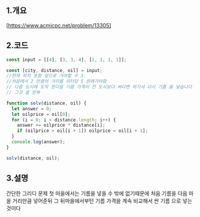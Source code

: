 ## 1.개요

[https://www.acmicpc.net/problem/13305]

## 2.코드

```js
const input = [[4], [3, 3, 4], [1, 1, 1, 1]];

const [city, distance, oil] = input;
//현재 위치 포함 앞으로 가야할 수 3
//처음에서 2 만큼의 거리를 리터당 5 원에가야함
// 다음 도시에 도착 한다음 기름 가격이 전 도시보다 싸다면 여기서 다시 기름 을 넣습니다
// 그것 을 반복

function solv(distance, oil) {
  let answer = 0;
  let oilprice = oil[0];
  for (i = 0; i < distance.length; i++) {
    answer += oilprice * distance[i];
    if (oilprice > oil[i + 1]) oilprice = oil[i + 1];
  }
  console.log(answer);
}

solv(distance, oil);
```

## 3.설명

간단한 그리디 문제 첫 마을에서는 기름을 넣을 수 밖에 없기때문에 처음 기름을 다음 마을 거리만큼 넣어준뒤
그 뒤마을에서부턴 기름 가격을 계속 비교해서 싼 기름 으로 넣는것이다
